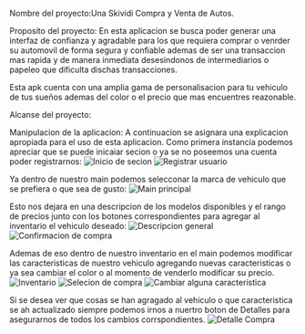 Nombre del proyecto:Una Skividi Compra y Venta de Autos.

Proposito del proyecto:
En esta aplicacion se busca poder generar una interfaz de confianza y agradable para los que requiera comprar o venrder su automovil de forma segura
y confiable ademas de ser una transaccion mas rapida y de manera inmediata desesindonos de intermediarios o papeleo que dificulta dischas transacciones.

Esta apk cuenta con una amplia gama de personalisacion para tu vehiculo de tus sueños ademas del color o el precio que mas encuentres reazonable.

Alcanse del proyecto:



Manipulacion de la aplicacion:
A continuacion se asignara una explicacion apropiada para el uso de esta aplicacion.
Como primera instancia podemos apreciar que se puede inicaiar secion o ya se no poseemos una cuenta poder registrarnos:
![Inicio de secion](Una_skividi_compra_y_venta_de_autos/capturas_de_funcionalidad/1.jpeg)
![Registrar usuario](Una_skividi_compra_y_venta_de_autos/capturas_de_funcionalidad/2.png)

Ya dentro de nuestro main podemos selecconar la marca de vehiculo que se prefiera o que sea de gusto:
![Main principal](Una_skividi_compra_y_venta_de_autos/capturas_de_funcionalidad/3.png)

Esto nos dejara en una descripcion de los modelos disponibles y el rango de precios junto con los botones correspondientes para agregar al inventario el vehiculo deseado:
![Descripcion general](Una_skividi_compra_y_venta_de_autos/capturas_de_funcionalidad/4.png)
![Confirmacion de compra](Una_skividi_compra_y_venta_de_autos/capturas_de_funcionalidad/5.png)

Ademas de eso dentro de nuestro inventario en el main podemos modificar las caracteristicas de nuestro vehiculo agregando nuevas caracteristicas o ya sea cambiar el color o al momento de venderlo modificar su precio.
![Inventario](Una_skividi_compra_y_venta_de_autos/capturas_de_funcionalidad/9.png)
![Selecion de compra](Una_skividi_compra_y_venta_de_autos/capturas_de_funcionalidad/6.png)
![Cambiar alguna caracteristica](Una_skividi_compra_y_venta_de_autos/capturas_de_funcionalidad/7.png)

Si se desea ver que cosas se han agragado al vehiculo o que caracteristica se ah actualizado siempre podemos irnos a nuertro boton de Detalles para asegurarnos de todos los cambios corrspondientes.
![Detalle Compra](Una_skividi_compra_y_venta_de_autos/capturas_de_funcionalidad/8.png)
